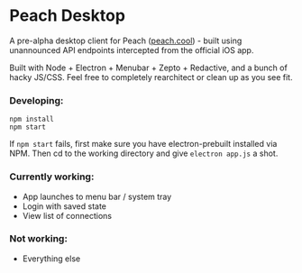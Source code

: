 # Peach Desktop

A pre-alpha desktop client for Peach ([peach.cool](http://peach.cool/)) - built using unannounced API endpoints intercepted from the official iOS app.

Built with Node + Electron + Menubar + Zepto + Redactive, and a bunch of hacky JS/CSS. Feel free to completely rearchitect or clean up as you see fit. 

### Developing:

```
npm install
npm start
```

If `npm start` fails, first make sure you have electron-prebuilt installed via NPM. Then cd to the working directory and give `electron app.js` a shot.

### Currently working:

- App launches to menu bar / system tray
- Login with saved state
- View list of connections

### Not working:

- Everything else

